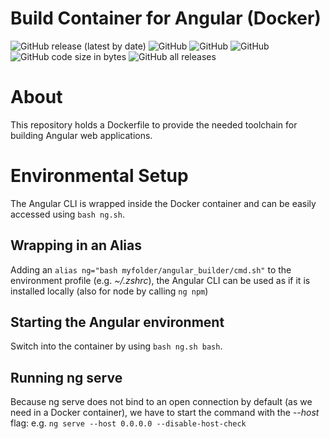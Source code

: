 # Build Container for Angular (Docker)

![GitHub release (latest by date)](https://img.shields.io/github/v/release/alexanderwolz/angular-docker)
![GitHub](https://img.shields.io/badge/angular-15-orange)
![GitHub](https://img.shields.io/badge/docker-23.0.1-orange)
![GitHub](https://img.shields.io/github/license/alexanderwolz/angular-docker)
![GitHub code size in bytes](https://img.shields.io/github/languages/code-size/alexanderwolz/angular-docker)
![GitHub all releases](https://img.shields.io/github/downloads/alexanderwolz/angular-docker/total?color=informational)

# About
This repository holds a Dockerfile to provide the needed toolchain for building Angular web applications.

# Environmental Setup
The Angular CLI is wrapped inside the Docker container and can be easily accessed using ```bash ng.sh```.

## Wrapping in an Alias
Adding an ```alias ng="bash myfolder/angular_builder/cmd.sh"``` to the environment profile (e.g. *~/.zshrc*), the Angular CLI can be used as if it is installed locally (also for node by calling ```ng npm```)

## Starting the Angular environment
Switch into the container by using ```bash ng.sh bash```.

## Running ng serve
Because ng serve does not bind to an open connection by default (as we need in a Docker container), we have to start the command with the *--host* flag: e.g. ```ng serve --host 0.0.0.0 --disable-host-check```
